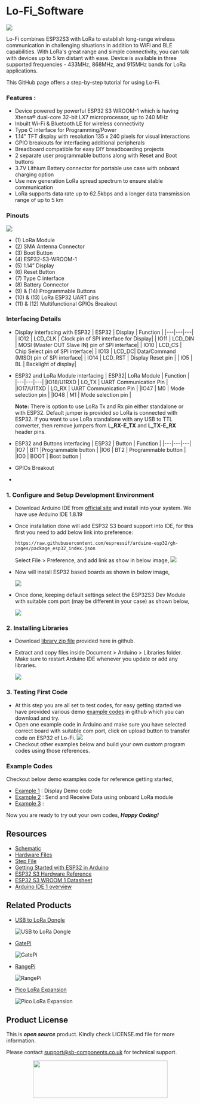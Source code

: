 # Lo-Fi_Software
<img src="https://cdn.shopify.com/s/files/1/1217/2104/files/lofibanners1copy.jpg?v=1700211816">

Lo-Fi combines ESP32S3 with LoRa to establish long-range wireless communication in challenging situations in addition to WiFi and BLE capabilities. With LoRa's great range and simple connectivity, you can talk with devices up to 5 km distant with ease. Device is available in three supported frequencies - 433MHz, 868MHz, and 915MHz bands for LoRa applications.

This GitHub page offers a step-by-step tutorial for using Lo-Fi. 

### Features : 
- Device powered by powerful ESP32 S3 WROOM-1 which is having Xtensa® dual-core 32-bit LX7 microprocessor, up to 240 MHz 
- Inbuilt Wi-Fi & Bluetooth LE for wireless connectivity
- Type C interface for Programming/Power 
- 1.14" TFT display with resolution 135 x 240 pixels for visual interactions
- GPIO breakouts for interfacing additional peripherals 
- Breadboard compatible for easy DIY breadboarding projects
- 2 separate user programmable buttons along with Reset and Boot buttons
- 3.7V Lithium Battery connector for portable use case with onboard charging option
- Use new generation LoRa spread spectrum to ensure stable communication
- LoRa supports data rate up to 62.5kbps  and a longer data transmission range of up to 5 km


### Pinouts
<img src="https://github.com/sbcshop/Lo-Fi_Software/blob/main/images/LoFi%20pinout.jpg">

 - (1) LoRa Module
 - (2) SMA Antenna Connector
 - (3) Boot Button
 - (4) ESP32-S3-WROOM-1
 - (5) 1.14” Display
 - (6) Reset Button
 - (7) Type C interface
 - (8) Battery Connector
 - (9) & (14) Programmable Buttons
 - (10) & (13) LoRa ESP32 UART pins
 - (11) & (12) Multifunctional GPIOs Breakout

### Interfacing Details
- Display interfacing with ESP32
    | ESP32 | Display | Function |
    |---|---|---|
    | IO12 | LCD_CLK | Clock pin of SPI interface for Display|
    | IO11 | LCD_DIN | MOSI (Master OUT Slave IN) pin of SPI interface|
    | IO10 | LCD_CS | Chip Select pin of SPI interface|
    | IO13 | LCD_DC| Data/Command (MISO) pin of SPI interface|
    | IO14 | LCD_RST | Display Reset pin |
    | IO5  | BL | Backlight of display|

- ESP32 and LoRa Module interfacing
    | ESP32| LoRa Module | Function |
    |---|---|---|
    |IO18/U1RXD | LO_TX | UART Communication Pin |
    |IO17/U1TXD | LO_RX | UART Communication Pin |
    |IO47 | M0   | Mode selection pin |
    |IO48 | M1   | Mode selection pin |

  **Note:** There is option to use LoRa Tx and Rx pin either standalone or with ESP32. Default jumper is provided so LoRa is connected with ESP32. If you want to use LoRa standalone with any USB to TTL converter, then remove jumpers from **L_RX-E_TX** and **L_TX-E_RX** header pins.

- ESP32 and Buttons interfacing
    | ESP32 | Button | Function |
    |---|---|---|
    |IO7 | BT1 |Programmable button |
    |IO6 | BT2 | Programmable button |
    |IO0 | BOOT | Boot button |
  
- GPIOs Breakout
- 
### 1. Configure and Setup Development Environment
   - Download Arduino IDE from [official site](https://www.arduino.cc/en/software) and install into your system. We have use Arduino IDE 1.8.19
   - Once installation done will add ESP32 S3 board support into IDE, for this first you need to add below link into preference:
     
     ```
     https://raw.githubusercontent.com/espressif/arduino-esp32/gh-pages/package_esp32_index.json
     ```
     
     Select File > Preference, and add link as show in below image,
      <img src= "https://github.com/sbcshop/3.2_Touchsy_ESP-32_Resistive_Software/blob/main/images/preference_board.gif"/>
      
   - Now will install ESP32 based boards as shown in below image,

      <img src= "https://github.com/sbcshop/3.2_Touchsy_ESP-32_Resistive_Software/blob/main/images/install_ESP32boards.gif"/>
     
   - Once done, keeping default settings select the ESP32S3 Dev Module with suitable com port (may be different in your case) as shown below, 

      <img src="https://github.com/sbcshop/3.2_Touchsy_ESP-32_Resistive_Software/blob/main/images/select_esp32_with_comport.gif">
     
     
### 2. Installing Libraries
   - Download [library zip file]() provided here in github.
   - Extract and copy files inside Document > Arduino > Libraries folder. Make sure to restart Arduino IDE whenever you update or add any libraries.

     <img src= "https://github.com/sbcshop/3.2_Touchsy_ESP-32_Resistive_Software/blob/main/images/library_files_path.png" />
     
### 3. Testing First Code
   - At this step you are all set to test codes, for easy getting started we have provided various demo [example codes](https://github.com/sbcshop/Lo-Fi_Software/tree/main/examples) in github which you can download and try. 
   - Open one example code in Arduino and make sure you have selected correct board with suitable com port, click on upload button to transfer code on ESP32 of Lo-Fi.
     <img src="https://github.com/sbcshop/3.2_Touchsy_ESP-32_Resistive_Software/blob/main/images/upload_process.gif">
   - Checkout other examples below and build your own custom program codes using those references.

### Example Codes
Checkout below demo examples code for reference getting started,
   - [Example 1]() : Display Demo code
   - [Example 2]() : Send and Receive Data using onboard LoRa module
   - [Example 3]() : 

   Now you are ready to try out your own codes, **_Happy Coding!_**


## Resources
  * [Schematic](https://github.com/sbcshop/Lo-Fi_Hardware/blob/main/Design%20Data/schematic%20Lo-Fi.pdf)
  * [Hardware Files](https://github.com/sbcshop/Lo-Fi_Hardware)
  * [Step File](https://github.com/sbcshop/Lo-Fi_Hardware/blob/main/Mechanical%20Data/Step%20Lo-Fi.step)
  * [Getting Started with ESP32 in Arduino](https://docs.espressif.com/projects/arduino-esp32/en/latest/)
  * [ESP32 S3 Hardware Reference](https://docs.espressif.com/projects/esp-idf/en/latest/esp32s3/hw-reference/index.html)
  * [ESP32 S3 WROOM 1 Datasheet](https://github.com/sbcshop/Lo-Fi_Software/blob/main/documents/esp32-s3-wroom-1_wroom-1u_datasheet_en.pdf)
  * [Arduino IDE 1 overview](https://docs.arduino.cc/software/ide-v1/tutorials/Environment)


## Related Products
  * [USB to LoRa Dongle](https://shop.sb-components.co.uk/products/lo-fi?variant=41026475753555) 
   
     ![USB to LoRa Dongle](https://shop.sb-components.co.uk/cdn/shop/products/05_2.png?v=1678712489&width=300)   

  * [GatePi](https://shop.sb-components.co.uk/products/gatepi?variant=39756684066899) 
   
     ![GatePi](https://shop.sb-components.co.uk/cdn/shop/products/GatePi-4channelRelayBoardwithLoRaModulebasedonRP2040.jpg?v=1647335212&width=300) 

  * [RangePi](https://shop.sb-components.co.uk/products/range-pi?variant=39744084705363) 
   
     ![RangePi](https://shop.sb-components.co.uk/cdn/shop/products/1_54b19023-5d19-4f55-acea-af894f2d00c6.png?v=1646815358&width=300)

  * [Pico LoRa Expansion](https://shop.sb-components.co.uk/products/pico-lora-expansion-868mhz?_pos=5&_sid=8faf72598&_ss=r) 
   
     ![Pico LoRa Expansion](https://shop.sb-components.co.uk/cdn/shop/products/pico-expansioonpng_1_2525bf59-655f-421d-ac62-71e706c96060.png?v=1647321524&width=300)

 
## Product License

This is ***open source*** product. Kindly check LICENSE.md file for more information.

Please contact support@sb-components.co.uk for technical support.
<p align="center">
  <img width="360" height="100" src="https://cdn.shopify.com/s/files/1/1217/2104/files/Logo_sb_component_3.png?v=1666086771&width=300">
</p>
